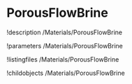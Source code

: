 <!-- MOOSE Documentation Stub: Remove this when content is added. -->

# PorousFlowBrine
!description /Materials/PorousFlowBrine

!parameters /Materials/PorousFlowBrine

!listingfiles /Materials/PorousFlowBrine

!childobjects /Materials/PorousFlowBrine
